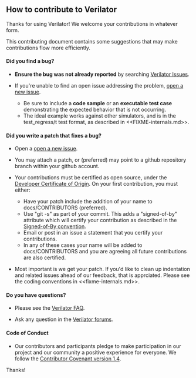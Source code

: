 ## How to contribute to Verilator

Thanks for using Verilator!  We welcome your contributions in whatever form.

This contributing document contains some suggestions that may make contributions flow more efficiently.

#### **Did you find a bug?**

* **Ensure the bug was not already reported** by searching [Verilator Issues](https://www.veripool.org/projects/verilator/issues).

* If you're unable to find an open issue addressing the problem, [open a new issue](https://www.veripool.org/projects/verilator/issues/new).
  * Be sure to include a **code sample** or an **executable test case** demonstrating the expected behavior that is not occurring.
  * The ideal example works against other simulators, and is in the test_regress/t test format, as described in <<FIXME-internals.md>>.

#### **Did you write a patch that fixes a bug?**

* Open a [open a new issue](https://www.veripool.org/projects/verilator/issues/new).

* You may attach a patch, or (preferred) may point to a github repository branch within your github account.

* Your contributions must be certified as open source, under the [Developer Certificate of Origin](https://developercertificate.org/). On your first contribution, you must either:
  * Have your patch include the addition of your name to docs/CONTRIBUTORS (preferred).
  * Use "git -s" as part of your commit. This adds a "signed-of-by" attribute which will certify your contribution as described in the [Signed-of-By convention](https://github.com/wking/signed-off-by/blob/master/Documentation/SubmittingPatches).
  * Email or post in an issue a statement that you certify your contributions.
  * In any of these cases your name will be added to docs/CONTRIBUTORS and you are agreeing all future contributions are also certified.

* Most important is we get your patch. If you'd like to clean up indentation and related issues ahead of our feedback, that is apprciated. Please see the coding conventions in <<fixme-internals.md>>.

#### **Do you have questions?**

* Please see the [Verilator FAQ](https://www.veripool.org/projects/verilator/wiki/Faq).

* Ask any question in the [Verilator forums](https://www.veripool.org/projects/verilator/boards).

#### **Code of Conduct**

* Our contributors and participants pledge to make participation in our project and our community a positive experience for everyone.  We follow the [Contributor Covenant version 1.4](https://www.contributor-covenant.org/version/1/4/code-of-conduct.html).

Thanks!
